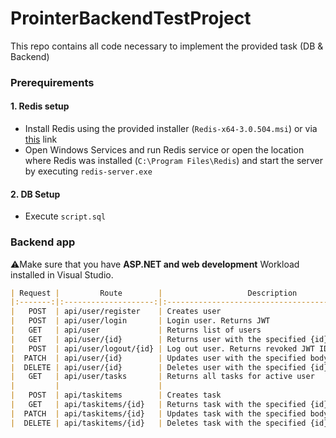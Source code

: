 # ProinterBackendTestProject
This repo contains all code necessary to implement the provided task (DB &amp; Backend)



### Prerequirements

#### 1. Redis setup

* Install Redis using the provided installer  (`Redis-x64-3.0.504.msi`) or via [this](https://github.com/MicrosoftArchive/redis/releases/download/win-3.0.504/Redis-x64-3.0.504.msi)  link
* Open Windows Services and run Redis service or open the location where Redis was installed (`C:\Program Files\Redis`) and start the server by executing `redis-server.exe` 

#### 2. DB Setup

* Execute `script.sql` 

   

### Backend app

⚠Make sure that you have **ASP.NET and web development** Workload installed in Visual Studio. 

```markdown
| Request |         Route        |                   Description                   |
|:-------:|:--------------------:|:-----------------------------------------------:|
|   POST  | api/user/register    | Creates user                                    |
|   POST  | api/user/login       | Login user. Returns JWT                         |
|   GET   | api/user             | Returns list of users                           |
|   GET   | api/user/{id}        | Returns user with the specified {id}            |
|   POST  | api/user/logout/{id} | Log out user. Returns revoked JWT ID            |
|  PATCH  | api/user/{id}        | Updates user with the specified body parameters |
|  DELETE | api/user/{id}        | Deletes user with the specified {id}            |
|   GET   | api/user/tasks       | Returns all tasks for active user               |
|         |                      |                                                 |
|   POST  | api/taskitems        | Creates task                                    |
|   GET   | api/taskitems/{id}   | Returns task with the specified {id}            |
|  PATCH  | api/taskitems/{id}   | Updates task with the specified body parameters |
|  DELETE | api/taskitems/{id}   | Deletes task with the specified {id}            |
```



